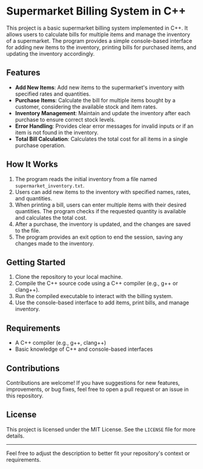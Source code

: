 # Supermarket Billing System in C++

This project is a basic supermarket billing system implemented in C++. It allows users to calculate bills for multiple items and manage the inventory of a supermarket. The program provides a simple console-based interface for adding new items to the inventory, printing bills for purchased items, and updating the inventory accordingly.

## Features

- **Add New Items**: Add new items to the supermarket's inventory with specified rates and quantities.
- **Purchase Items**: Calculate the bill for multiple items bought by a customer, considering the available stock and item rates.
- **Inventory Management**: Maintain and update the inventory after each purchase to ensure correct stock levels.
- **Error Handling**: Provides clear error messages for invalid inputs or if an item is not found in the inventory.
- **Total Bill Calculation**: Calculates the total cost for all items in a single purchase operation.

## How It Works

1. The program reads the initial inventory from a file named `supermarket_inventory.txt`.
2. Users can add new items to the inventory with specified names, rates, and quantities.
3. When printing a bill, users can enter multiple items with their desired quantities. The program checks if the requested quantity is available and calculates the total cost.
4. After a purchase, the inventory is updated, and the changes are saved to the file.
5. The program provides an exit option to end the session, saving any changes made to the inventory.

## Getting Started

1. Clone the repository to your local machine.
2. Compile the C++ source code using a C++ compiler (e.g., g++ or clang++).
3. Run the compiled executable to interact with the billing system.
4. Use the console-based interface to add items, print bills, and manage inventory.

## Requirements

- A C++ compiler (e.g., g++, clang++)
- Basic knowledge of C++ and console-based interfaces

## Contributions

Contributions are welcome! If you have suggestions for new features, improvements, or bug fixes, feel free to open a pull request or an issue in this repository.

## License

This project is licensed under the MIT License. See the `LICENSE` file for more details.

---

Feel free to adjust the description to better fit your repository's context or requirements.
